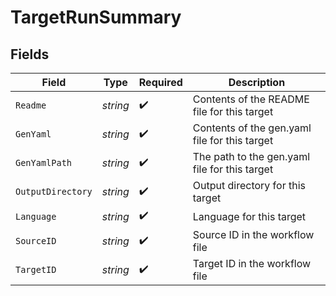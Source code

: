 # TargetRunSummary


## Fields

| Field                                         | Type                                          | Required                                      | Description                                   |
| --------------------------------------------- | --------------------------------------------- | --------------------------------------------- | --------------------------------------------- |
| `Readme`                                      | *string*                                      | :heavy_check_mark:                            | Contents of the README file for this target   |
| `GenYaml`                                     | *string*                                      | :heavy_check_mark:                            | Contents of the gen.yaml file for this target |
| `GenYamlPath`                                 | *string*                                      | :heavy_check_mark:                            | The path to the gen.yaml file for this target |
| `OutputDirectory`                             | *string*                                      | :heavy_check_mark:                            | Output directory for this target              |
| `Language`                                    | *string*                                      | :heavy_check_mark:                            | Language for this target                      |
| `SourceID`                                    | *string*                                      | :heavy_check_mark:                            | Source ID in the workflow file                |
| `TargetID`                                    | *string*                                      | :heavy_check_mark:                            | Target ID in the workflow file                |